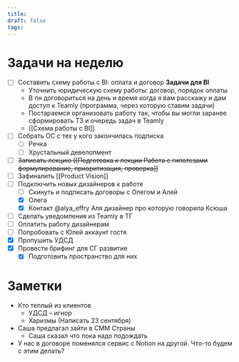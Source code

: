 ```yaml
---
title: 
draft: false
tags:
---
```

# Задачи на неделю

- [ ] Составить схему работы с BI: оплата и договор
	**Задачи для BI**
	- Уточнить юридическую схему работы: договор, порядок оплаты
	- В пн договориться на день и время когда я вам расскажу и дам доступ к Teamly (программа, через которую ставим задачи)
	- Постараемся организовать работу так, чтобы вы могли заранее сформировать ТЗ и очередь задач в Teamly
	- [[Схема работы c BI]]
- [ ] Собрать ОС с тех у кого закончилась подписка
	- [ ] Речка
	- [ ] Хрустальный девелопмент
- [ ] ~~Записать лекцию [[Подготовка к лекции Работа с гипотезами формулирование, приоритизация, проверка]]~~
- [ ] Зафиналить [[Product Vision]]
- [ ] Подключить новых дизайнеров к работе
	- [ ] Скинуть и подписать договоры с Олегом и Алей
	- [x] Олега
	- [x] Контакт @alya_effry Аля дизайнер про которую говорила Ксюша
- [ ] Сделать уведомления из Teamly в ТГ
- [ ] Оплатить работу дизайнерам
- [ ] Попробовать с Юлей аккаунт гостя 
- [x] Пропушить УДСД
- [x] Провести брифинг для СГ развитие
	- [x] Подготовить пространство для них

# Заметки
- Кто теплый из клиентов
	- УДСД – игнор
	- Харизмы (Написать 23 сентября)
- Саша предлагал зайти в СММ Страны
	- Саша сказал что пока надо подождать
- У нас в договоре поменялся сервис с Notion на другой. Что-то будем с этим делать?
